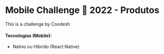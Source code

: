 # Mobile Challenge 🏅 2022 - Produtos

This is a challenge by Coodesh

#### Tecnologias (Mobile):
- Nativo ou Hibrido (React Native)
